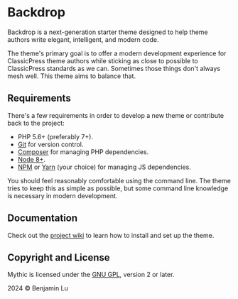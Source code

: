 # Backdrop
Backdrop is a next-generation starter theme designed to help theme authors write elegant, intelligent, and modern code.

The theme's primary goal is to offer a modern development experience for ClassicPress theme authors while sticking as close to possible to ClassicPress standards as we can. Sometimes those things don't always mesh well. This theme aims to balance that.

## Requirements

There's a few requirements in order to develop a new theme or contribute back to the project:

* PHP 5.6+ (preferably 7+).
* [Git](https://git-scm.com/) for version control.
* [Composer](https://getcomposer.org/) for managing PHP dependencies.
* [Node 8+](https://nodejs.org).
* [NPM](https://www.npmjs.com/) or [Yarn](https://yarnpkg.com/en/) (your choice) for managing JS dependencies.

You should feel reasonably comfortable using the command line. The theme tries to keep this as simple as possible, but some command line knowledge is necessary in modern development.

## Documentation

Check out the [project wiki](https://github.com/backdrop-dev/backdrop/wiki) to learn how to install and set up the theme.

## Copyright and License

Mythic is licensed under the [GNU GPL](https://www.gnu.org/licenses/gpl-2.0.html), version 2 or later.

2024 &copy; Benjamin Lu